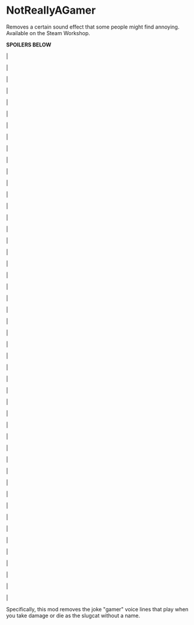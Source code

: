 # NotReallyAGamer
Removes a certain sound effect that some people might find annoying.
Available on the Steam Workshop.

**SPOILERS BELOW**

|

|

|

|

|

|

|

|

|

|

|

|

|

|

|

|

|

|

|

|

|

|

|

|

|

|

|

|

|

|

|

|

|

|

|

|

|

|

|

|

|

|

|

|

|

|

|

|

Specifically, this mod removes the joke "gamer" voice lines that play when you take damage or die as the slugcat without a name.
